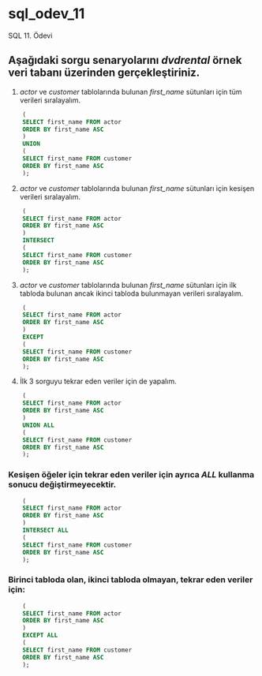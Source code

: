 # sql_odev_11
SQL 11. Ödevi

## Aşağıdaki sorgu senaryolarını *dvdrental* örnek veri tabanı üzerinden gerçekleştiriniz.


1. *actor* ve *customer* tablolarında bulunan *first_name* sütunları için tüm verileri sıralayalım.

```SQL
    (
	SELECT first_name FROM actor
	ORDER BY first_name ASC
    )
    UNION
    (
	SELECT first_name FROM customer
	ORDER BY first_name ASC
    );
```

2. *actor* ve *customer* tablolarında bulunan *first_name* sütunları için kesişen verileri sıralayalım.

```SQL
    (
	SELECT first_name FROM actor
	ORDER BY first_name ASC
    )
    INTERSECT
    (
	SELECT first_name FROM customer
	ORDER BY first_name ASC
    );
```

3. *actor* ve *customer* tablolarında bulunan *first_name* sütunları için ilk tabloda bulunan ancak ikinci tabloda bulunmayan verileri sıralayalım.

```SQL
    (
	SELECT first_name FROM actor
	ORDER BY first_name ASC
    )
    EXCEPT
    (
	SELECT first_name FROM customer
	ORDER BY first_name ASC
    );
```

4. İlk 3 sorguyu tekrar eden veriler için de yapalım.

```SQL
    (
	SELECT first_name FROM actor
	ORDER BY first_name ASC
    )
    UNION ALL
    (
	SELECT first_name FROM customer
	ORDER BY first_name ASC
    );
```

### Kesişen öğeler için tekrar eden veriler için ayrıca *ALL* kullanma sonucu değiştirmeyecektir.

```SQL
    (
	SELECT first_name FROM actor
	ORDER BY first_name ASC
    )
    INTERSECT ALL
    (
	SELECT first_name FROM customer
	ORDER BY first_name ASC
    );
```

### Birinci tabloda olan, ikinci tabloda olmayan, tekrar eden veriler için:

```SQL
    (
	SELECT first_name FROM actor
	ORDER BY first_name ASC
    )
    EXCEPT ALL
    (
	SELECT first_name FROM customer
	ORDER BY first_name ASC
    );
```

